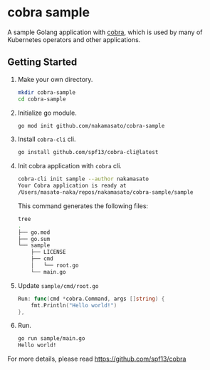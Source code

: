 # cobra sample

A sample Golang application with [cobra](https://github.com/spf13/cobra), which is used by many of Kubernetes operators and other applications.


## Getting Started

1. Make your own directory.
    ```bash
    mkdir cobra-sample
    cd cobra-sample
    ```
1. Initialize go module.
    ```bash
    go mod init github.com/nakamasato/cobra-sample
    ```
1. Install `cobra-cli` cli.
    ```bash
    go install github.com/spf13/cobra-cli@latest
    ```
1. Init cobra application with `cobra` cli.
    ```bash
    cobra-cli init sample --author nakamasato
    Your Cobra application is ready at
    /Users/masato-naka/repos/nakamasato/cobra-sample/sample
    ```

    This command generates the following files:
    ```bash
    tree
    .
    ├── go.mod
    ├── go.sum
    └── sample
        ├── LICENSE
        ├── cmd
        │   └── root.go
        └── main.go
    ```

1. Update `sample/cmd/root.go`
    ```go
    Run: func(cmd *cobra.Command, args []string) {
		fmt.Println("Hello world!")
	},
    ```

1. Run.
    ```bash
    go run sample/main.go
    Hello world!
    ```

For more details, please read https://github.com/spf13/cobra
